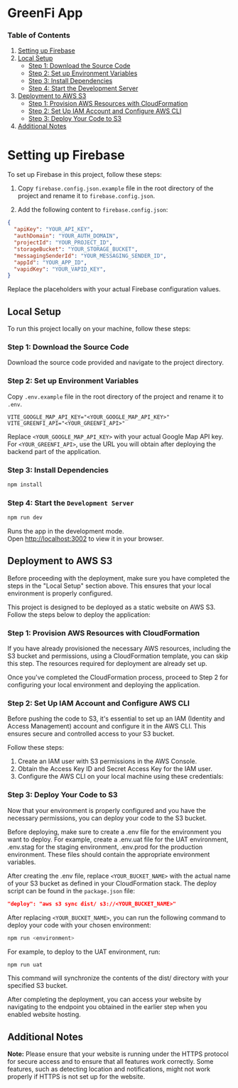 # GreenFi App

### Table of Contents

1. [Setting up Firebase](#setting-up-firebase)
2. [Local Setup](#local-setup)
    - [Step 1: Download the Source Code](#step-1-download-the-source-code)
    - [Step 2: Set up Environment Variables](#step-2-set-up-environment-variables)
    - [Step 3: Install Dependencies](#step-3-install-dependencies)
    - [Step 4: Start the Development Server](#step-4-start-the-development-server)
3. [Deployment to AWS S3](#deployment-to-aws-s3)
    - [Step 1: Provision AWS Resources with CloudFormation](#step-1-provision-aws-resources-with-cloudformation)
    - [Step 2: Set Up IAM Account and Configure AWS CLI](#step-2-set-up-iam-account-and-configure-aws-cli)
    - [Step 3: Deploy Your Code to S3](#step-3-deploy-your-code-to-s3)
4. [Additional Notes](#additional-notes)

# Setting up Firebase

To set up Firebase in this project, follow these steps:

1. Copy `firebase.config.json.example` file in the root directory of the project and rename it to `firebase.config.json`.

2. Add the following content to `firebase.config.json`:

```json
{
  "apiKey": "YOUR_API_KEY",
  "authDomain": "YOUR_AUTH_DOMAIN",
  "projectId": "YOUR_PROJECT_ID",
  "storageBucket": "YOUR_STORAGE_BUCKET",
  "messagingSenderId": "YOUR_MESSAGING_SENDER_ID",
  "appId": "YOUR_APP_ID",
  "vapidKey": "YOUR_VAPID_KEY",
}
```

Replace the placeholders with your actual Firebase configuration values.

## Local Setup

To run this project locally on your machine, follow these steps:

### Step 1: Download the Source Code

Download the source code provided and navigate to the project directory.

### Step 2: Set up Environment Variables

Copy `.env.example` file in the root directory of the project and rename it to `.env`.

```plaintext
VITE_GOOGLE_MAP_API_KEY="<YOUR_GOOGLE_MAP_API_KEY>"
VITE_GREENFI_API="<YOUR_GREENFI_API>"
````

Replace `<YOUR_GOOGLE_MAP_API_KEY>` with your actual Google Map API key. For `<YOUR_GREENFI_API>`, use the URL you will obtain after deploying the backend part of the application.

### Step 3: Install Dependencies

```bash
npm install
```

### Step 4: Start the `Development Server`

```bash
npm run dev
```

Runs the app in the development mode.\
Open [http://localhost:3002](http://localhost:3002) to view it in your browser.

## Deployment to AWS S3

Before proceeding with the deployment, make sure you have completed the steps in the "Local Setup" section above. This ensures that your local environment is properly configured.

This project is designed to be deployed as a static website on AWS S3. Follow the steps below to deploy the application:

### Step 1: Provision AWS Resources with CloudFormation

If you have already provisioned the necessary AWS resources, including the S3 bucket and permissions, using a CloudFormation template, you can skip this step. The resources required for deployment are already set up.

Once you've completed the CloudFormation process, proceed to Step 2 for configuring your local environment and deploying the application.

### Step 2: Set Up IAM Account and Configure AWS CLI

Before pushing the code to S3, it's essential to set up an IAM (Identity and Access Management) account and configure it in the AWS CLI. This ensures secure and controlled access to your S3 bucket.

Follow these steps:

1. Create an IAM user with S3 permissions in the AWS Console.
2. Obtain the Access Key ID and Secret Access Key for the IAM user.
3. Configure the AWS CLI on your local machine using these credentials:

### Step 3: Deploy Your Code to S3

Now that your environment is properly configured and you have the necessary permissions, you can deploy your code to the S3 bucket.

Before deploying, make sure to create a .env file for the environment you want to deploy. For example, create a .env.uat file for the UAT environment, .env.stag for the staging environment, .env.prod for the production environment. These files should contain the appropriate environment variables.

After creating the .env file, replace `<YOUR_BUCKET_NAME>` with the actual name of your S3 bucket as defined in your CloudFormation stack. The deploy script can be found in the `package.json` file:

```json
"deploy": "aws s3 sync dist/ s3://<YOUR_BUCKET_NAME>"
```

After replacing `<YOUR_BUCKET_NAME>`, you can run the following command to deploy your code with your chosen environment:

```bash
npm run <environment>
```

For example, to deploy to the UAT environment, run:

```bash
npm run uat
```

This command will synchronize the contents of the dist/ directory with your specified S3 bucket.

After completing the deployment, you can access your website by navigating to the endpoint you obtained in the earlier step when you enabled website hosting.

## Additional Notes

**Note:** Please ensure that your website is running under the HTTPS protocol for secure access and to ensure that all features work correctly. Some features, such as detecting location and notifications, might not work properly if HTTPS is not set up for the website.

